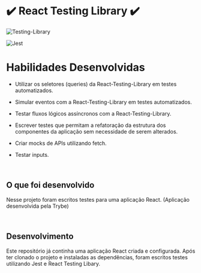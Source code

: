 # :heavy_check_mark: React Testing Library :heavy_check_mark:

![Testing-Library](https://img.shields.io/badge/-TestingLibrary-%23E33332?style=for-the-badge&logo=testing-library&logoColor=white)

![Jest](https://img.shields.io/badge/-jest-%23C21325?style=for-the-badge&logo=jest&logoColor=white)


# Habilidades Desenvolvidas

* Utilizar os seletores (queries) da React-Testing-Library em testes automatizados.

* Simular eventos com a React-Testing-Library em testes automatizados.

* Testar fluxos lógicos assíncronos com a React-Testing-Library.

* Escrever testes que permitam a refatoração da estrutura dos componentes da aplicação sem necessidade de serem alterados.

* Criar mocks de APIs utilizando fetch.

* Testar inputs.

<br/>

## O que foi desenvolvido

Nesse projeto foram escritos testes para uma aplicação React. (Aplicação desenvolvida pela Trybe)

<br/>

## Desenvolvimento

Este repositório já continha uma aplicação React criada e configurada. Após ter clonado  o projeto e instaladas as dependências, foram escritos testes utilizando Jest e React Testing Libary.

